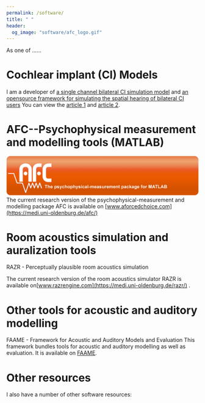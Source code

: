 ```yaml
---
permalink: /software/
title: " "
header:
  og_image: "software/afc_logo.gif"
---
```


As one of ......

# Cochlear implant (CI) Models


I am a developer of [a single channel bilateral CI simulation model](https://zenodo.org/records/5571858) and  [an opensource framework for simulating the spatial hearing of bilateral CI users](https://zenodo.org/records/7471961) You can view the [article 1](https://doi.org/10.1007/s10162-021-00823-1) and [article 2](https://doi.org/10.1051/aacus/2023036).



# AFC--Psychophysical measurement and modelling tools (MATLAB) 

![](/images/software/afc_logo.gif)
The current research version of the psychophysical-measurement and modelling package AFC is available on [www.aforcedchoice.com](https://medi.uni-oldenburg.de/afc/)


# Room acoustics simulation and auralization tools
RAZR - Perceptually plausible room acoustics simulation

The current research version of the room acoustics simulator RAZR is available on[www.razrengine.com](https://medi.uni-oldenburg.de/razr/) .

# Other tools for acoustic and auditory modelling
FAAME - Framework for Acoustic and Auditory Models and Evaluation
This framework bundles tools for acoustic and auditory modelling as well as evaluation. It is available on [FAAME](https://medi.uni-oldenburg.de/faame/).



# Other resources
I also have a number of other software resources:

